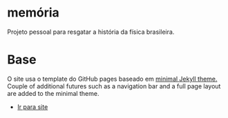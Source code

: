 # memória
Projeto pessoal para resgatar a história da física brasileira.

# Base
O site usa o template do GitHub pages baseado em [minimal Jekyll theme.](https://github.com/pages-themes/minimal)
Couple of additional futures such as a navigation bar and a full page layout are added to the minimal theme.

- [Ir para site](https://hosilva.github.io/memoria/)
<!-- 
- [See the original theme in action](https://pages-themes.github.io/minimal/)
-->

<!--
## Usage
See [setup and customization instructions](https://kbsezginel.github.io/gh-pages-template/setup) to start using the theme.
-->
